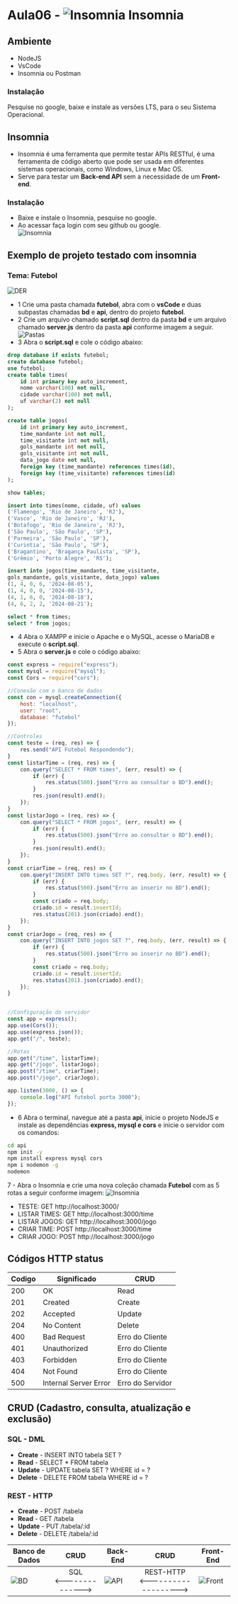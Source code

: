 # Aula06 - ![Insomnia](https://insomnia.rest/images/insomnia-logo.svg) Insomnia

## Ambiente
- NodeJS
- VsCode
- Insomnia ou Postman

### Instalação
Pesquise no google, baixe e instale as versões LTS, para o seu Sistema Operacional.

## Insomnia
- Insomnia é uma ferramenta que permite testar APIs RESTful, é uma ferramenta de código aberto que pode ser usada em diferentes sistemas operacionais, como Windows, Linux e Mac OS.
- Serve para testar um **Back-end API** sem a necessidade de um **Front-end**.

### Instalação
- Baixe e instale o Insomnia, pesquise no google.
- Ao acessar faça login com seu github ou google.<br>![Insomnia](./insomnia.png)

## Exemplo de projeto testado com insomnia
### Tema: Futebol
![DER](./futebol/bd/der-futebol.png)
- 1 Crie uma pasta chamada **futebol**, abra com o **vsCode** e duas subpastas chamadas **bd** e **api**, dentro do projeto **futebol**.
- 2 Crie um arquivo chamado **script.sql** dentro da pasta **bd** e um arquivo chamado **server.js** dentro da pasta **api** conforme imagem a seguir.<br>![Pastas](./pastas.png)
- 3 Abra o **script.sql** e cole o código abaixo:
```sql
drop database if exists futebol;
create database futebol;
use futebol;
create table times(
    id int primary key auto_increment,
    nome varchar(100) not null,
    cidade varchar(100) not null,
    uf varchar(2) not null
);

create table jogos(
    id int primary key auto_increment,
    time_mandante int not null,
    time_visitante int not null,
    gols_mandante int not null,
    gols_visitante int not null,
    data_jogo date not null,
    foreign key (time_mandante) references times(id),
    foreign key (time_visitante) references times(id)
);

show tables;

insert into times(nome, cidade, uf) values
('Flamengo', 'Rio de Janeiro', 'RJ'),
('Vasco', 'Rio de Janeiro', 'RJ'),
('Botafogo', 'Rio de Janeiro', 'RJ'),
('São Paulo', 'São Paulo', 'SP'),
('Parmeira', 'São Paulo', 'SP'),
('Curintia', 'São Paulo', 'SP'),
('Bragantino', 'Bragança Paulista', 'SP'),
('Grêmio', 'Porto Alegre', 'RS');

insert into jogos(time_mandante, time_visitante,
gols_mandante, gols_visitante, data_jogo) values
(1, 4, 0, 6, '2024-08-05'),
(1, 4, 0, 0, '2024-08-15'),
(4, 1, 6, 0, '2024-08-18'),
(4, 6, 2, 2, '2024-08-21');

select * from times;
select * from jogos;
```
- 4 Abra o XAMPP e inicie o Apache e o MySQL, acesse o MariaDB e execute o **script.sql**.
- 5 Abra o **server.js** e cole o código abaixo:
```js
const express = require("express");
const mysql = require("mysql");
const Cors = require("cors");

//Conexão com o banco de dados
const con = mysql.createConnection({
    host: "localhost",
    user: "root",
    database: "futebol"
});

//Controles
const teste = (req, res) => {
    res.send("API Futebol Respondendo");
}
const listarTime = (req, res) => {
    con.query("SELECT * FROM times", (err, result) => {
        if (err) {
            res.status(500).json("Erro ao consultar o BD").end();
        }
        res.json(result).end();
    });
}
const listarJogo = (req, res) => {
    con.query("SELECT * FROM jogos", (err, result) => {
        if (err) {
            res.status(500).json("Erro ao consultar o BD").end();
        }
        res.json(result).end();
    });
}
const criarTime = (req, res) => {
    con.query("INSERT INTO times SET ?", req.body, (err, result) => {
        if (err) {
            res.status(500).json("Erro ao inserir no BD").end();
        }
        const criado = req.body;
        criado.id = result.insertId;
        res.status(201).json(criado).end();
    });
}
const criarJogo = (req, res) => {
    con.query("INSERT INTO jogos SET ?", req.body, (err, result) => {
        if (err) {
            res.status(500).json("Erro ao inserir no BD").end();
        }
        const criado = req.body;
        criado.id = result.insertId;
        res.status(201).json(criado).end();
    });
}


//Configuração do servidor
const app = express();
app.use(Cors());
app.use(express.json());
app.get("/", teste);

//Rotas
app.get("/time", listarTime);
app.get("/jogo", listarJogo);
app.post("/time", criarTime);
app.post("/jogo", criarJogo);

app.listen(3000, () => {
    console.log("API futebol porta 3000");
});
```
- 6 Abra o terminal, navegue até a pasta **api**, inicie o projeto NodeJS e instale as dependências **express, mysql e cors** e inicie o servidor com os comandos:
```bash
cd api
npm init -y
npm install express mysql cors
npm i nodemon -g
nodemon
```
7 - Abra o Insomnia e crie uma nova coleção chamada **Futebol** com as 5 rotas a seguir conforme imagem:
![Insomnia](./reqs.png)
- TESTE: GET http://localhost:3000/
- LISTAR TIMES: GET http://localhost:3000/time
- LISTAR JOGOS: GET http://localhost:3000/jogo
- CRIAR TIME: POST http://localhost:3000/time
- CRIAR JOGO: POST http://localhost:3000/jogo

## Códigos HTTP status
|Codigo|Significado|CRUD|
|-|-|-|
|200|OK|Read|
|201|Created|Create|
|202|Accepted|Update|
|204|No Content|Delete|
|400|Bad Request|Erro do Cliente|
|401|Unauthorized|Erro do Cliente|
|403|Forbidden|Erro do Cliente|
|404|Not Found|Erro do Cliente|
|500|Internal Server Error|Erro do Servidor|

## CRUD (Cadastro, consulta, atualização e exclusão)
### SQL - DML
- **Create** - INSERT INTO tabela SET ?
- **Read** - SELECT * FROM tabela
- **Update** - UPDATE tabela SET ? WHERE id = ?
- **Delete** - DELETE FROM tabela WHERE id = ?
### REST - HTTP
- **Create** - POST /tabela
- **Read** - GET /tabela
- **Update** - PUT /tabela/:id
- **Delete** - DELETE /tabela/:id

|Banco de Dados|CRUD|Back-End|CRUD|Front-End|
|-|:-:|-|:-:|-|
|![BD](./banco.png)|SQL<br><-------------->|![API](./back.png)|REST-HTTP<br><------------------->|![Front](./web.png)|

